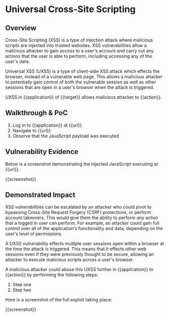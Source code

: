 # Universal Cross-Site Scripting

## Overview

Cross-Site Scripting (XSS) is a type of injection attack where malicious scripts are injected into trusted websites. XSS vulnerabilities allow a malicious attacker to gain access to a user's account and carry out any actions that the user is able to perform, including accessing any of the user's data.

Universal XSS (UXSS) is a type of client-side XSS attack which effects the browser, instead of a vulnerable web page. This allows a malicious attacker to potentially gain control of both the vulnerable session as well as other sessions that are open in a user's browser when the attack is triggered.

UXSS in {{application}} of {{target}} allows malicious attacker to {{action}}.

## Walkthrough & PoC

1. Log in to {{application}} at {{url}}
1. Navigate to {{url}}
1. Observe that the JavaScript payload was executed

## Vulnerability Evidence

Below is a screenshot demonstrating the injected JavaScript executing at {{url}}:

{{screenshot}}

## Demonstrated Impact

XSS vulnerabilities can be escalated by an attacker who could pivot to bypassing Cross-Site Request Forgery (CSRF) protections, or perform account takeovers. This would give them the ability to perform any action that a logged in user can perform. For example, an attacker could gain full control over all of the application's functionality and data, depending on the user's level of permissions.

A UXSS vulnerability effects multiple user sessions open within a browser at the time the attack is triggered. This means that it effects other web sessions even if they were previously thought to be secure, allowing an attacker to execute malicious scripts across a user's browser.

A malicious attacker could abuse this UXSS further in {{application}} to {{action}} by performing the following steps:

1. Step one
1. Step two

Here is a screenshot of the full exploit taking place:

{{screenshot}}
